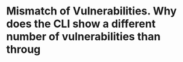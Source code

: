 # Mismatch of Vulnerabilities. Why does the CLI show a different number of vulnerabilities than throug


